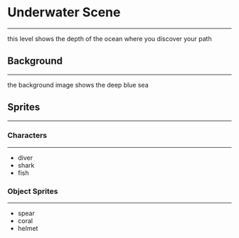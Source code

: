 # **Underwater Scene**

---

this level shows the depth of the ocean where you discover your path

## Background

---

the background image shows the deep blue sea

## Sprites

---

### Characters

---

- diver
- shark
- fish

### Object Sprites

---

- spear
- coral
- helmet